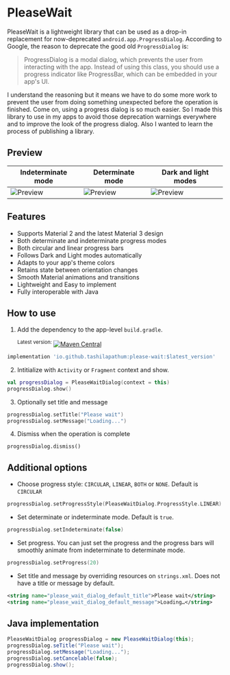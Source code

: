 # PleaseWait 

PleaseWait is a lightweight library that can be used as a drop-in replacement for now-deprecated `android.app.ProgressDialog`.
According to Google, the reason to deprecate the good old `ProgressDialog` is:
> ProgressDialog is a modal dialog, which prevents the user from interacting with the app. Instead of using this class, you should use a progress indicator like ProgressBar, which can be embedded in your app's UI.

I understand the reasoning but it means we have to do some more work to prevent the user from doing something unexpected before the operation is finished. Come on, using a progress dialog is so much easier. So I made this library to use in my apps to avoid those deprecation warnings everywhere and to improve the look of the progress dialog. Also I wanted to learn the process of publishing a library.


## Preview
| Indeterminate mode | Determinate mode | Dark and light modes |
| --- | --- | --- |
| ![Preview](https://media.giphy.com/media/v1.Y2lkPTc5MGI3NjExZjczMmM0NzE1N2FlMmI3NmU5ZDYyODZmNWIzZjlhMjk3ZGZhMGU3YSZjdD1n/WxR15UuJyCwBzhpEYj/giphy.gif) | ![Preview](https://media.giphy.com/media/v1.Y2lkPTc5MGI3NjExNzc0YmQ5ZTBhMDU0YWNkOTJlMjIyOThlNGE0ZDQ3OTJjNTA0NTM2NiZjdD1n/dPOJQYUIjGCzMBd31N/giphy.gif) | ![Preview](https://media.giphy.com/media/v1.Y2lkPTc5MGI3NjExMDAxYjM1YTkwNDUzM2ZkYzg4YTdmNGE5ODlkMThmNTRhZmExNGUxYyZjdD1n/Z7aZNVYnjYEgTbTZS2/giphy.gif) | 


## Features
- Supports Material 2 and the latest Material 3 design
- Both determinate and indeterminate progress modes
- Both circular and linear progress bars
- Follows Dark and Light modes automatically
- Adapts to your app's theme colors
- Retains state between orientation changes
- Smooth Material animations and transitions
- Lightweight and Easy to implement
- Fully interoperable with Java


## How to use
1. Add the dependency to the app-level `build.gradle`. 

   <sup>Latest version:</sup> [![Maven Central](https://maven-badges.herokuapp.com/maven-central/io.github.tashilapathum/please-wait/badge.svg)](https://maven-badges.herokuapp.com/maven-central/io.github.tashilapathum/please-wait)
```gradle
implementation 'io.github.tashilapathum:please-wait:$latest_version'
```

2. Intitialize with `Activity` or `Fragment` context and show.
```kotlin
val progressDialog = PleaseWaitDialog(context = this)
progressDialog.show()
```

3. Optionally set title and message
```kotlin
progressDialog.setTitle("Please wait")
progressDialog.setMessage("Loading...")
```

4. Dismiss when the operation is complete
```
progressDialog.dismiss()
```


## Additional options

- Choose progress style: `CIRCULAR`, `LINEAR`, `BOTH` or `NONE`. Default is `CIRCULAR`
```kotlin
progressDialog.setProgressStyle(PleaseWaitDialog.ProgressStyle.LINEAR)
```

- Set determinate or indeterminate mode. Default is `true`.
```kotlin
progressDialog.setIndeterminate(false)
```

- Set progress. You can just set the progress and the progress bars will smoothly animate from indeterminate to determinate mode.
```kotlin
progressDialog.setProgress(20)
```

- Set title and message by overriding resources on `strings.xml`. Does not have a title or message by default. 
```xml
<string name="please_wait_dialog_default_title">Please wait</string>
<string name="please_wait_dialog_default_message">Loading…</string>
```


## Java implementation
```java
PleaseWaitDialog progressDialog = new PleaseWaitDialog(this);
progressDialog.seTitle("Please wait");
progressDialog.setMessage("Loading...");
progressDialog.setCancelable(false);
progressDialog.show();
```

